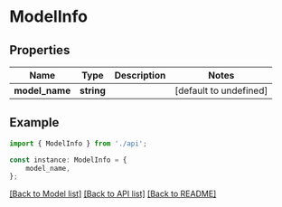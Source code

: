 # ModelInfo


## Properties

Name | Type | Description | Notes
------------ | ------------- | ------------- | -------------
**model_name** | **string** |  | [default to undefined]

## Example

```typescript
import { ModelInfo } from './api';

const instance: ModelInfo = {
    model_name,
};
```

[[Back to Model list]](../README.md#documentation-for-models) [[Back to API list]](../README.md#documentation-for-api-endpoints) [[Back to README]](../README.md)
